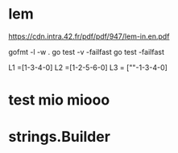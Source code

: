 # lem
https://cdn.intra.42.fr/pdf/pdf/947/lem-in.en.pdf

gofmt -l -w .
go test -v -failfast
go test -failfast

L1 =[1-3-4-0]
L2 =[1-2-5-6-0]
L3 = [""-1-3-4-0]
# test mio miooo


# strings.Builder
